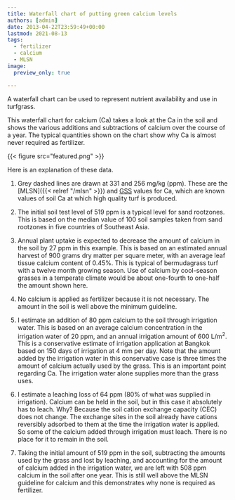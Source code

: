 ```yaml
---
title: Waterfall chart of putting green calcium levels
authors: [admin]
date: 2013-04-22T23:59:49+00:00
lastmod: 2021-08-13
tags:
  - fertilizer
  - calcium
  - MLSN
image: 
  preview_only: true

---
```


A waterfall chart can be used to represent nutrient availability and use in turfgrass.

This waterfall chart for calcium (Ca) takes a look at the Ca in the soil and shows the various additions and subtractions of calcium over the course of a year. The typical quantities shown on the chart show why Ca is almost never required as fertilizer.

{{< figure src="featured.png" >}}

Here is an explanation of these data.

1. Grey dashed lines are drawn at 331 and 256 mg/kg (ppm). These are the [MLSN]({{< relref "/mlsn" >}}) and [GSS](https://doi.org/10.17605/OSF.IO/RG49P) values for Ca, which are known values of soil Ca at which high quality turf is produced. 
  
2. The initial soil test level of 519 ppm is a typical level for sand rootzones. This is based on the median value of 100 soil samples taken from sand rootzones in five countries of Southeast Asia.
  
3. Annual plant uptake is expected to decrease the amount of calcium in the soil by 27 ppm in this example. This is based on an estimated annual harvest of 900 grams dry matter per square meter, with an average leaf tissue calcium content of 0.45%. This is typical of bermudagrass turf with a twelve month growing season. Use of calcium by cool-season grasses in a temperate climate would be about one-fourth to one-half the amount shown here.

4. No calcium is applied as fertilizer because it is not necessary. The amount in the soil is well above the minimum guideline.

5. I estimate an addition of 80 ppm calcium to the soil through irrigation water. This is based on an average calcium concentration in the irrigation water of 20 ppm, and an annual irrigation amount of 600 L/m<sup>2</sup>. This is a conservative estimate of irrigation application at Bangkok based on 150 days of irrigation at 4 mm per day. Note that the amount added by the irrigation water in this conservative case is three times the amount of calcium actually used by the grass. This is an important point regarding Ca. The irrigation water alone supplies more than the grass uses. 
  
6. I estimate a leaching loss of 64 ppm (80% of what was supplied in irrigation). Calcium can be held in the soil, but in this case it absolutely has to leach. Why? Because the soil cation exchange capacity (CEC) does not change. The exchange sites in the soil already have cations reversibly adsorbed to them at the time the irrigation water is applied. So some of the calcium added through irrigation must leach. There is no place for it to remain in the soil.
  
7. Taking the initial amount of 519 ppm in the soil, subtracting the amounts used by the grass and lost by leaching, and accounting for the amount of calcium added in the irrigation water, we are left with 508 ppm calcium in the soil after one year. This is still well above the MLSN guideline for calcium and this demonstrates why none is required as fertilizer.
